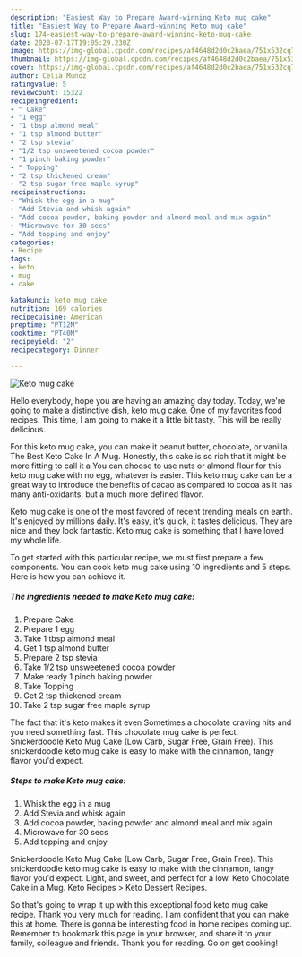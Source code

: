 ```yaml
---
description: "Easiest Way to Prepare Award-winning Keto mug cake"
title: "Easiest Way to Prepare Award-winning Keto mug cake"
slug: 174-easiest-way-to-prepare-award-winning-keto-mug-cake
date: 2020-07-17T19:05:29.230Z
image: https://img-global.cpcdn.com/recipes/af4648d2d0c2baea/751x532cq70/keto-mug-cake-recipe-main-photo.jpg
thumbnail: https://img-global.cpcdn.com/recipes/af4648d2d0c2baea/751x532cq70/keto-mug-cake-recipe-main-photo.jpg
cover: https://img-global.cpcdn.com/recipes/af4648d2d0c2baea/751x532cq70/keto-mug-cake-recipe-main-photo.jpg
author: Celia Munoz
ratingvalue: 5
reviewcount: 15322
recipeingredient:
- " Cake"
- "1 egg"
- "1 tbsp almond meal"
- "1 tsp almond butter"
- "2 tsp stevia"
- "1/2 tsp unsweetened cocoa powder"
- "1 pinch baking powder"
- " Topping"
- "2 tsp thickened cream"
- "2 tsp sugar free maple syrup"
recipeinstructions:
- "Whisk the egg in a mug"
- "Add Stevia and whisk again"
- "Add cocoa powder, baking powder and almond meal and mix again"
- "Microwave for 30 secs"
- "Add topping and enjoy"
categories:
- Recipe
tags:
- keto
- mug
- cake

katakunci: keto mug cake 
nutrition: 169 calories
recipecuisine: American
preptime: "PT12M"
cooktime: "PT40M"
recipeyield: "2"
recipecategory: Dinner

---
```



![Keto mug cake](https://img-global.cpcdn.com/recipes/af4648d2d0c2baea/751x532cq70/keto-mug-cake-recipe-main-photo.jpg)

Hello everybody, hope you are having an amazing day today. Today, we're going to make a distinctive dish, keto mug cake. One of my favorites food recipes. This time, I am going to make it a little bit tasty. This will be really delicious.

For this keto mug cake, you can make it peanut butter, chocolate, or vanilla. The Best Keto Cake In A Mug. Honestly, this cake is so rich that it might be more fitting to call it a You can choose to use nuts or almond flour for this keto mug cake with no egg, whatever is easier. This keto mug cake can be a great way to introduce the benefits of cacao as compared to cocoa as it has many anti-oxidants, but a much more defined flavor.

Keto mug cake is one of the most favored of recent trending meals on earth. It's enjoyed by millions daily. It's easy, it's quick, it tastes delicious. They are nice and they look fantastic. Keto mug cake is something that I have loved my whole life.


To get started with this particular recipe, we must first prepare a few components. You can cook keto mug cake using 10 ingredients and 5 steps. Here is how you can achieve it.

<!--inarticleads1-->

##### The ingredients needed to make Keto mug cake:

1. Prepare  Cake
1. Prepare 1 egg
1. Take 1 tbsp almond meal
1. Get 1 tsp almond butter
1. Prepare 2 tsp stevia
1. Take 1/2 tsp unsweetened cocoa powder
1. Make ready 1 pinch baking powder
1. Take  Topping
1. Get 2 tsp thickened cream
1. Take 2 tsp sugar free maple syrup


The fact that it&#39;s keto makes it even Sometimes a chocolate craving hits and you need something fast. This chocolate mug cake is perfect. Snickerdoodle Keto Mug Cake (Low Carb, Sugar Free, Grain Free). This snickerdoodle keto mug cake is easy to make with the cinnamon, tangy flavor you&#39;d expect. 

<!--inarticleads2-->

##### Steps to make Keto mug cake:

1. Whisk the egg in a mug
1. Add Stevia and whisk again
1. Add cocoa powder, baking powder and almond meal and mix again
1. Microwave for 30 secs
1. Add topping and enjoy


Snickerdoodle Keto Mug Cake (Low Carb, Sugar Free, Grain Free). This snickerdoodle keto mug cake is easy to make with the cinnamon, tangy flavor you&#39;d expect. Light, and sweet, and perfect for a low. Keto Chocolate Cake in a Mug. Keto Recipes &gt; Keto Dessert Recipes. 

So that's going to wrap it up with this exceptional food keto mug cake recipe. Thank you very much for reading. I am confident that you can make this at home. There is gonna be interesting food in home recipes coming up. Remember to bookmark this page in your browser, and share it to your family, colleague and friends. Thank you for reading. Go on get cooking!
